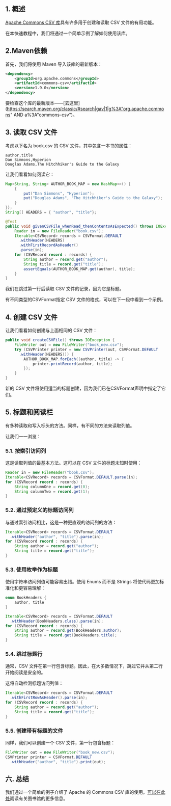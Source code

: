 ## 1. 概述

[Apache Commons CSV 库](https://commons.apache.org/proper/commons-csv/)具有许多用于创建和读取 CSV 文件的有用功能。

在本快速教程中，我们将通过一个简单示例了解如何使用该库。

## 2.Maven依赖

首先，我们将使用 Maven 导入该库的最新版本：

```xml
<dependency>
    <groupId>org.apache.commons</groupId>
    <artifactId>commons-csv</artifactId>
    <version>1.9.0</version>
</dependency>

```

要检查这个库的最新版本——[去这里](https://search.maven.org/classic/#search|gav|1|g%3A"org.apache.commons" AND a%3A"commons-csv")。

## 3. 读取 CSV 文件

考虑以下名为 book.csv 的 CSV 文件，其中包含一本书的属性：

```plaintext
author,title
Dan Simmons,Hyperion
Douglas Adams,The Hitchhiker's Guide to the Galaxy
```

让我们看看如何阅读它：

```java
Map<String, String> AUTHOR_BOOK_MAP = new HashMap<>() {
    {
        put("Dan Simmons", "Hyperion");
        put("Douglas Adams", "The Hitchhiker's Guide to the Galaxy");
    }
});
String[] HEADERS = { "author", "title"};

@Test
public void givenCSVFile_whenRead_thenContentsAsExpected() throws IOException {
    Reader in = new FileReader("book.csv");
    Iterable<CSVRecord> records = CSVFormat.DEFAULT
      .withHeader(HEADERS)
      .withFirstRecordAsHeader()
      .parse(in);
    for (CSVRecord record : records) {
        String author = record.get("author");
        String title = record.get("title");
        assertEquals(AUTHOR_BOOK_MAP.get(author), title);
    }
}
```

我们在跳过第一行后读取 CSV 文件的记录，因为它是标题。

有不同类型的CSVFormat指定 CSV 文件的格式，可以在下一段中看到一个示例。

## 4. 创建 CSV 文件

让我们看看如何创建与上面相同的 CSV 文件：

```java
public void createCSVFile() throws IOException {
    FileWriter out = new FileWriter("book_new.csv");
    try (CSVPrinter printer = new CSVPrinter(out, CSVFormat.DEFAULT
      .withHeader(HEADERS))) {
        AUTHOR_BOOK_MAP.forEach((author, title) -> {
            printer.printRecord(author, title);
        });
    }
}
```

新的 CSV 文件将使用适当的标题创建，因为我们已在CSVFormat声明中指定了它们。

## 5. 标题和阅读栏

有多种读取和写入标头的方法。同样，有不同的方法来读取列值。

让我们一一浏览：

### 5.1. 按索引访问列

这是读取列值的最基本方法。这可以在 CSV 文件的标题未知时使用：

```java
Reader in = new FileReader("book.csv");
Iterable<CSVRecord> records = CSVFormat.DEFAULT.parse(in);
for (CSVRecord record : records) {
    String columnOne = record.get(0);
    String columnTwo = record.get(1);
}
```

### 5.2. 通过预定义的标题访问列

与通过索引访问相比，这是一种更直观的访问列的方法：

```java
Iterable<CSVRecord> records = CSVFormat.DEFAULT
  .withHeader("author", "title").parse(in);
for (CSVRecord record : records) {
    String author = record.get("author");
    String title = record.get("title");
}
```

### 5.3. 使用枚举作为标题

使用字符串访问列值可能容易出错。使用 Enums 而不是 Strings 将使代码更加标准化和更容易理解：

```java
enum BookHeaders {
    author, title
}

Iterable<CSVRecord> records = CSVFormat.DEFAULT
  .withHeader(BookHeaders.class).parse(in);
for (CSVRecord record : records) {
    String author = record.get(BookHeaders.author);
    String title = record.get(BookHeaders.title);
}
```

### 5.4. 跳过标题行

通常，CSV 文件在第一行包含标题。因此，在大多数情况下，跳过它并从第二行开始阅读是安全的。

这将自动检测标题访问列值：

```java
Iterable<CSVRecord> records = CSVFormat.DEFAULT
  .withFirstRowAsHeader().parse(in);
for (CSVRecord record : records) {
    String author = record.get("author");
    String title = record.get("title");
}
```

### 5.5. 创建带有标题的文件

同样，我们可以创建一个 CSV 文件，第一行包含标题：

```java
FileWriter out = new FileWriter("book_new.csv");
CSVPrinter printer = CSVFormat.DEFAULT
  .withHeader("author", "title").print(out);
```

## 六. 总结

我们通过一个简单的例子介绍了 Apache 的 Commons CSV 库的使用。[可以在此处](https://commons.apache.org/proper/commons-csv/user-guide.html)阅读有关图书馆的更多信息。